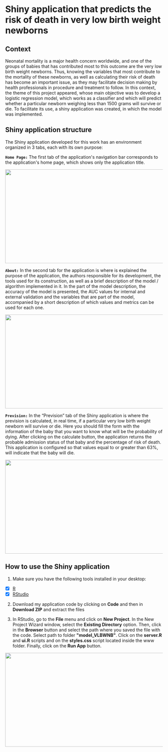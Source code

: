 
# Shiny application that predicts the risk of death in very low birth weight newborns
## Context
Neonatal mortality is a major health concern worldwide, and one of the groups of babies that has contributed most to this outcome are the very low birth weight newborns. Thus, knowing the variables that most contribute to the mortality of these newborns, as well as calculating their risk of death has become an important issue, as they may facilitate decision making by health professionals in procedure and treatment to follow. In this context, the theme of this project appeared, whose main objective was to develop a logistic regression model, which works as a classifier and which will predict whether a particular newborn weighing less than 1500 grams will survive or die. To facilitate its use, a shiny application was created, in which the model was implemented.

## Shiny application structure
The Shiny application developed for this work has an environment organized in 3 tabs, each with its own purpose:<br/>

**`Home Page:`** The first tab of the application's navigation bar corresponds to the application's home page, which shows only the application title.<br/>

<p align ="center">
  <img src="https://github.com/Claudia-Rodrigues/Risk-of-death-VLBWNM/blob/main/image/HomePage.PNG" width="650" height="300" />

**`About:`** In the second tab for the application is where is explained the purpose of the application, the authors responsible for its development, the tools used for its construction, as well as a brief description of the model / algorithm implemented in it. In the part of the model description, the accuracy of the model is presented, the AUC values for internal and external validation and the variables that are part of the model, accompanied by a short description of which values and metrics can be used for each one.<br/>

<p align ="center">
  <img src="https://github.com/Claudia-Rodrigues/Risk-of-death-VLBWNM/blob/main/image/About.PNG" width="650" height="300" />

**`Prevision:`** In the “Prevision” tab of the Shiny application is where the prevision is calculated, in real time, if a particular very low birth weight newborn will survive or die. Here you should fill the form with the information of the baby that you want to know what will be the probability of dying. After clicking on the calculate button, the application returns the probable admission status of that baby and the percentage of risk of death. This application is configured so that values equal to or greater than 63%, will indicate that the baby will die.

<p align ="center">
  <img src="https://github.com/Claudia-Rodrigues/Risk-of-death-VLBWNM/blob/main/image/Prevision.PNG" width="650" height="300" />
  
## How to use the Shiny application
1. Make sure you have the following tools installed in your desktop:
- [x] <a href="https://www.r-project.org/">R</a>
- [x] <a href="https://rstudio.com/">RStudio</a>

2. Download my application code by clicking on **Code** and then in **Download ZIP** and extract the files

3. In RStudio, go to the **File** menu and click on **New Project**. In the New Project Wizard window, select the **Existing Directory** option. Then, click in the **Browser** button and select the path where you saved the file with the code. Select path to folder **"model_VLBWNB"**. Click on the **server.R** and **ui.R** scripts and on the **styles.css** script located inside the www folder. Finally, click on the **Run App** button. 

<p align ="center">
  <img src="https://github.com/Claudia-Rodrigues/Risk-of-death-VLBWNM/blob/main/image/procedure.PNG" width="650" height="300" />
